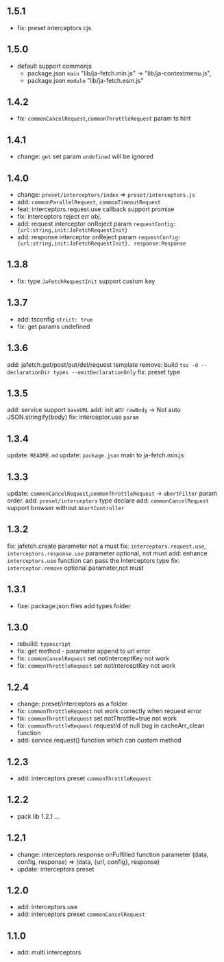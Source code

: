 ## 1.5.1
* fix: preset interceptors cjs
## 1.5.0
* default support commonjs
    * package.json `main` "lib/ja-fetch.min.js" -> "lib/ja-contextmenu.js",
    * package.json `module` "lib/ja-fetch.esm.js"
## 1.4.2
* fix: `commonCancelRequest`,`commonThrottleRequest` param ts hint
## 1.4.1
* change: `get` set param `undefined` will be ignored
## 1.4.0
* change: `preset/interceptors/index` => `preset/interceptors.js`
* add: `commonParallelRequest`, `commonTimeoutRequest`
* feat: interceptors.request.use callback support promise
* fix: interceptors reject err obj.
* add: request interceptor onReject param `requestConfig:{url:string,init:JaFetchRequestInit}`
* add: response interceptor onReject param `requestConfig:{url:string,init:JaFetchRequestInit}, response:Response`
## 1.3.8
* fix: type `JaFetchRequestInit` support custom key
## 1.3.7
* add: tsconfig `strict: true`
* fix: get params undefined
## 1.3.6
add: jafetch.get/post/put/del/request<T> template
remove: build `tsc -d --declarationDir types --emitDeclarationOnly`
fix: preset type
## 1.3.5
add: service support `baseURL`
add: init attr `rawBody` -> Not auto JSON.stringify(body)
fix: interceptor.use `param`
## 1.3.4
update: `README.md`
update: `package.json` main to ja-fetch.min.js
## 1.3.3
update: `commonCancelRequest`,`commonThrottleRequest` -> `abortFilter` param order.
add: `preset/interceptors` type declare
add: `commonCancelRequest` support browser without `AbortController`
## 1.3.2
fix: jafetch.create parameter not a must
fix: `interceptors.request.use`, `interceptors.response.use` parameter optional, not must
add: enhance `interceptors.use` function can pass the Interceptors type
fix: `interceptor.remove` optional parameter,not must
## 1.3.1
* fixe: package.json files add types folder 
## 1.3.0
* rebuild: `typescript`
* fix: get method - parameter append to url error
* fix: `commonCancelRequest` set notInterceptKey not work 
* fix: `commonThrottleRequest` set notInterceptKey not work 
## 1.2.4
* change: preset/interceptors as a folder
* fix: `commonThrottleRequest` not work correctly when request error
* fix: `commonThrottleRequest` set notThrottle=true not work
* fix: `commonThrottleRequest` requestId of null bug in cacheArr_clean function
* add: service.request() function which can custom method
## 1.2.3
* add: interceptors preset `commonThrottleRequest`
## 1.2.2
* pack lib 1.2.1 ...
## 1.2.1
* change: interceptors.response onFulfilled function parameter (data, config, response) => (data, {url, config}, response)
* update: interceptors preset
## 1.2.0
* add: interceptors.use
* add: interceptors preset `commonCancelRequest`
## 1.1.0
* add: multi interceptors